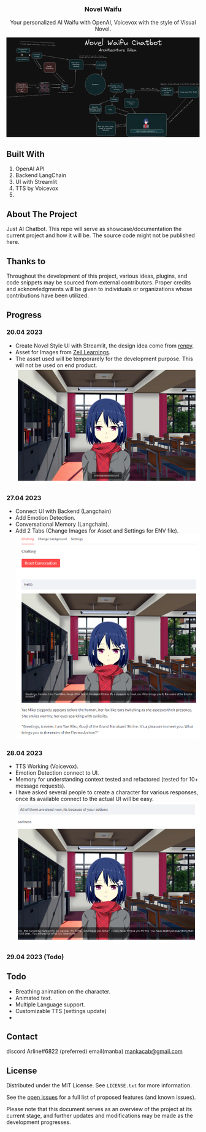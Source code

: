 <div align="center">
  <a href="#">
  </a>
  <h3 align="center">Novel Waifu</h3>
  <p align="center">
    Your personalized AI Waifu with OpenAI, Voicevox with the style of Visual Novel.
    <br />
  </p>
</div>

![alt text](https://github.com/SynthpX/NovelWaifu/blob/main/Design/architechture.png)

## Built With

1. OpenAI API
2. Backend LangChain
3. UI with Streamlit
4. TTS by Voicevox 
5. 

## About The Project
Just AI Chatbot. This repo will serve as showcase/documentation the current project and how it will be. The source code might not be published here.

## Thanks to
Throughout the development of this project, various ideas, plugins, and code snippets may be sourced from external contributors. Proper credits and acknowledgments will be given to individuals or organizations whose contributions have been utilized.  

## Progress

### 20.04 2023
  - Create Novel Style UI with Streamlit, the design idea come from [renpy](https://www.renpy.org/).
  - Asset for Images from [Zeil Learnings](https://zeillearnings.itch.io/visual-novel-renpy-tutorial).
  - The asset used will be temporarely for the development purpose. This will not be used on end product.
![alt text](https://github.com/SynthpX/NovelWaifu/blob/main/Progress/NoveUI.png)
### 27.04 2023  
  - Connect UI with Backend (Langchain)
  - Add Emotion Detection.
  - Conversational Memory (Langchain).
  - Add 2 Tabs (Change Images for Asset and Settings for ENV file).
![alt text](https://github.com/SynthpX/NovelWaifu/blob/main/Progress/Implement1.png)
### 28.04 2023  
  - TTS Working (Voicevox).
  - Emotion Detection connect to UI.
  - Memory for understanding context tested and refactored (tested for 10+ message requests).
  - I have asked several people to create a character for various responses, once its available connect to the actual UI will be easy.
![alt text](https://github.com/SynthpX/NovelWaifu/blob/main/Progress/Implement2.png)
### 29.04 2023 (Todo)


## Todo
  - Breathing animation on the character.
  - Animated text.
  - Multiple Language support.
  - Customizable TTS (settings update)
  - 

## Contact

discord Arline#6822  (preferred)
email(manba) mankacab@gmail.com


## License

Distributed under the MIT License. See `LICENSE.txt` for more information.  

See the [open issues](https://github.com/SynthpX/wAIfuS/issues) for a full list of proposed features (and known issues).  
  
    
      
Please note that this document serves as an overview of the project at its current stage, and further updates and modifications may be made as the development progresses.